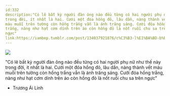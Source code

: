 ```yaml
---
id:332
description:"Có lẽ bất kỳ người đàn ông nào đều từng có hai người phụ nữ như thế này
trong đời, ít nhất là hai. Cưới một đóa hồng đỏ, lâu dần, nàng thành vết
máu muỗi trên tường còn hồng trắng vẫn là ánh trăng sáng. Cưới đóa hồng
trắng, nàng như hạt cơm dính trên áo còn hồng đỏ là nốt ruồi chu sa trên
ngực"
link:https://iambep.tumblr.com/post/134037921876/c%C3%B3-l%E1%BA%BD-b%E1%BA%A5t-k%E1%BB%B3-ng%C6%B0%E1%BB%9Di-%C4%91%C3%A0n-%C3%B4ng-n%C3%A0o-%C4%91%E1%BB%81u-t%E1%BB%ABng-c%C3%B3-hai
---
```


![](https://64.media.tumblr.com/99433921c1dc726dc3d2c557c96d33ad/tumblr_nygh1hNQXk1u3a9rjo1_540.gifv)

"Có lẽ bất kỳ người đàn ông nào đều từng có hai người phụ nữ như thế này
trong đời, ít nhất là hai. Cưới một đóa hồng đỏ, lâu dần, nàng thành vết
máu muỗi trên tường còn hồng trắng vẫn là ánh trăng sáng. Cưới đóa hồng
trắng, nàng như hạt cơm dính trên áo còn hồng đỏ là nốt ruồi chu sa trên
ngực"

- Trương Ái Linh